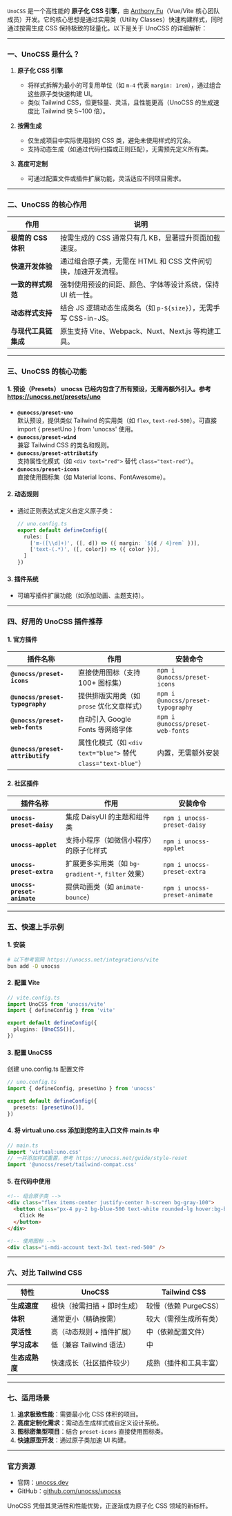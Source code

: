 `UnoCSS` 是一个高性能的 **原子化 CSS 引擎**，由 [Anthony Fu](https://github.com/antfu)（Vue/Vite 核心团队成员）开发。它的核心思想是通过实用类（Utility Classes）快速构建样式，同时通过按需生成 CSS 保持极致的轻量化。以下是关于 UnoCSS 的详细解析：

---

### **一、UnoCSS 是什么？**
1. **原子化 CSS 引擎**
    - 将样式拆解为最小的可复用单位（如 `m-4` 代表 `margin: 1rem`），通过组合这些原子类快速构建 UI。
    - 类似 Tailwind CSS，但更轻量、灵活，且性能更高（UnoCSS 的生成速度比 Tailwind 快 5~100 倍）。

2. **按需生成**
    - 仅生成项目中实际使用到的 CSS 类，避免未使用样式的冗余。
    - 支持动态生成（如通过代码扫描或正则匹配），无需预先定义所有类。

3. **高度可定制**
    - 可通过配置文件或插件扩展功能，灵活适应不同项目需求。

---

### **二、UnoCSS 的核心作用**
| 作用                  | 说明                                                                 |
|-----------------------|--------------------------------------------------------------------|
| **极简的 CSS 体积**   | 按需生成的 CSS 通常只有几 KB，显著提升页面加载速度。                     |
| **快速开发体验**      | 通过组合原子类，无需在 HTML 和 CSS 文件间切换，加速开发流程。              |
| **一致的样式规范**    | 强制使用预设的间距、颜色、字体等设计系统，保持 UI 统一性。                 |
| **动态样式支持**      | 结合 JS 逻辑动态生成类名（如 `p-${size}`），无需手写 CSS-in-JS。           |
| **与现代工具链集成**  | 原生支持 Vite、Webpack、Nuxt、Next.js 等构建工具。                       |

---

### **三、UnoCSS 的核心功能**
#### 1. **预设（Presets）** unocss 已经内包含了所有预设，无需再额外引入。参考 https://unocss.net/presets/uno
- **`@unocss/preset-uno`**  
  默认预设，提供类似 Tailwind 的实用类（如 `flex`, `text-red-500`）。可直接 import { presetUno } from 'unocss' 使用。
- **`@unocss/preset-wind`**  
  兼容 Tailwind CSS 的类名和规则。
- **`@unocss/preset-attributify`**  
  支持属性化模式（如 `<div text="red">` 替代 `class="text-red"`）。
- **`@unocss/preset-icons`**  
  直接使用图标集（如 Material Icons、FontAwesome）。

#### 2. **动态规则**
- 通过正则表达式定义自定义原子类：
  ```ts
  // uno.config.ts
  export default defineConfig({
    rules: [
      ['m-([\\d]+)', ([, d]) => ({ margin: `${d / 4}rem` })],
      ['text-(.*)', ([, color]) => ({ color })],
    ]
  })
  ```

#### 3. **插件系统**
- 可编写插件扩展功能（如添加动画、主题支持）。

---

### **四、好用的 UnoCSS 插件推荐**
#### 1. **官方插件**
| 插件名称                          | 作用                                                                 | 安装命令                          |
|----------------------------------|----------------------------------------------------------------------|-----------------------------------|
| **`@unocss/preset-icons`**       | 直接使用图标（支持 100+ 图标集）                                      | `npm i @unocss/preset-icons`      |
| **`@unocss/preset-typography`**  | 提供排版实用类（如 `prose` 优化文章样式）                             | `npm i @unocss/preset-typography` |
| **`@unocss/preset-web-fonts`**   | 自动引入 Google Fonts 等网络字体                                      | `npm i @unocss/preset-web-fonts`  |
| **`@unocss/preset-attributify`** | 属性化模式（如 `<div text="blue">` 替代 `class="text-blue"`）         | 内置，无需额外安装                |

#### 2. **社区插件**
| 插件名称                          | 作用                                                                 | 安装命令                          |
|----------------------------------|----------------------------------------------------------------------|-----------------------------------|
| **`unocss-preset-daisy`**        | 集成 DaisyUI 的主题和组件类                                          | `npm i unocss-preset-daisy`       |
| **`unocss-applet`**              | 支持小程序（如微信小程序）的原子化样式                                | `npm i unocss-applet`             |
| **`unocss-preset-extra`**        | 扩展更多实用类（如 `bg-gradient-*`, `filter` 效果）                   | `npm i unocss-preset-extra`       |
| **`unocss-preset-animate`**      | 提供动画类（如 `animate-bounce`）                                     | `npm i unocss-preset-animate`     |

---

### **五、快速上手示例**
#### 1. **安装**
```bash
# 以下参考官网 https://unocss.net/integrations/vite
bun add -D unocss
```

#### 2. **配置 Vite**
```ts
// vite.config.ts
import UnoCSS from 'unocss/vite'
import { defineConfig } from 'vite'

export default defineConfig({
  plugins: [UnoCSS()],
})
```
#### 3. **配置 UnoCSS**
创建 uno.config.ts 配置文件
```ts
// uno.config.ts
import { defineConfig, presetUno } from 'unocss'

export default defineConfig({
  presets: [presetUno()],
})
```
#### 4. **将 virtual:uno.css 添加到您的主入口文件 main.ts 中**
```ts
// main.ts
import 'virtual:uno.css'
// 一并添加样式重置，参考 https://unocss.net/guide/style-reset
import '@unocss/reset/tailwind-compat.css'
```
#### 5. **在代码中使用**
```html
<!-- 组合原子类 -->
<div class="flex items-center justify-center h-screen bg-gray-100">
  <button class="px-4 py-2 bg-blue-500 text-white rounded-lg hover:bg-blue-600">
    Click Me
  </button>
</div>

<!-- 使用图标 -->
<div class="i-mdi-account text-3xl text-red-500" />
```

---

### **六、对比 Tailwind CSS**
| 特性                | UnoCSS                          | Tailwind CSS               |
|---------------------|---------------------------------|----------------------------|
| **生成速度**        | 极快（按需扫描 + 即时生成）       | 较慢（依赖 PurgeCSS）        |
| **体积**            | 通常更小（精确按需）              | 较大（需预生成所有类）        |
| **灵活性**          | 高（动态规则 + 插件扩展）         | 中（依赖配置文件）            |
| **学习成本**        | 低（兼容 Tailwind 语法）          | 中                          |
| **生态成熟度**      | 快速成长（社区插件较少）           | 成熟（插件和工具丰富）         |

---

### **七、适用场景**
1. **追求极致性能**：需要最小化 CSS 体积的项目。
2. **高度定制化需求**：需动态生成样式或自定义设计系统。
3. **图标密集型项目**：结合 `preset-icons` 直接使用图标类。
4. **快速原型开发**：通过原子类加速 UI 构建。

---

### **官方资源**
- 官网：[unocss.dev](https://unocss.dev/)
- GitHub：[github.com/unocss/unocss](https://github.com/unocss/unocss)

UnoCSS 凭借其灵活性和性能优势，正逐渐成为原子化 CSS 领域的新标杆。